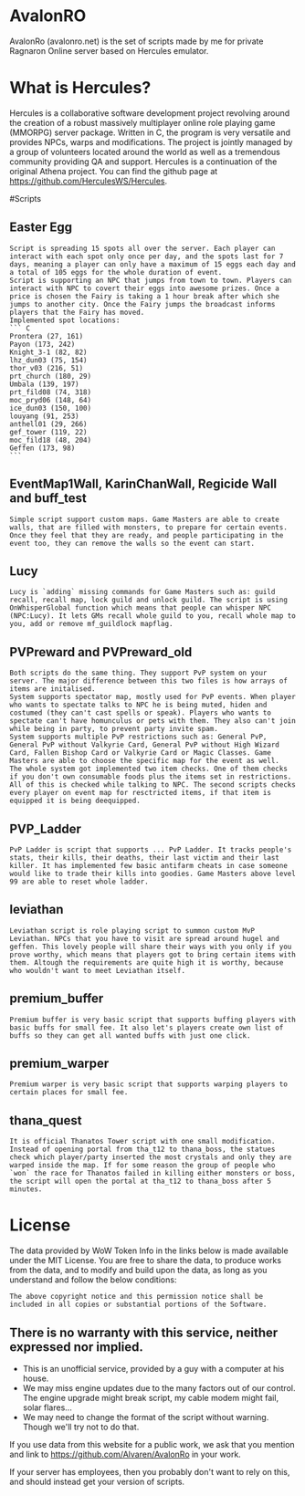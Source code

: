 AvalonRO
=======================
AvalonRo (avalonro.net) is the set of scripts made by me for private Ragnaron Online server based on Hercules emulator.

# What is Hercules?
Hercules is a collaborative software development project revolving around the creation of a robust massively multiplayer online role playing game (MMORPG) server package. Written in C, the program is very versatile and provides NPCs, warps and modifications. The project is jointly managed by a group of volunteers located around the world as well as a tremendous community providing QA and support. Hercules is a continuation of the original Athena project. You can find the github page at https://github.com/HerculesWS/Hercules.

#Scripts

Easter Egg
---------
	Script is spreading 15 spots all over the server. Each player can interact with each spot only once per day, and the spots last for 7 days, meaning a player can only have a maximum of 15 eggs each day and a total of 105 eggs for the whole duration of event.
	Script is supporting an NPC that jumps from town to town. Players can interact with NPC to covert their eggs into awesome prizes. Once a price is chosen the Fairy is taking a 1 hour break after which she jumps to another city. Once the Fairy jumps the broadcast informs players that the Fairy has moved. 
	Implemented spot locations:
	``` C
	Prontera (27, 161)
	Payon (173, 242)
	Knight_3-1 (82, 82)	
	lhz_dun03 (75, 154)
	thor_v03 (216, 51)
	prt_church (180, 29)
	Umbala (139, 197)
	prt_fild08 (74, 318)
	moc_pryd06 (148, 64)
	ice_dun03 (150, 100)
	louyang (91, 253)
	anthell01 (29, 266)
	gef_tower (119, 22)
	moc_fild18 (48, 204)
	Geffen (173, 98)
	```

EventMap1Wall, KarinChanWall, Regicide Wall and buff_test
---------
	Simple script support custom maps. Game Masters are able to create walls, that are filled with monsters, to prepare for certain events. Once they feel that they are ready, and people participating in the event too, they can remove the walls so the event can start.

Lucy
---------
	Lucy is `adding` missing commands for Game Masters such as: guild recall, recall map, lock guild and unlock guild. The script is using OnWhisperGlobal function which means that people can whisper NPC (NPC:Lucy). It lets GMs recall whole guild to you, recall whole map to you, add or remove mf_guildlock mapflag.

PVPreward and PVPreward_old
---------
	Both scripts do the same thing. They support PvP system on your server. The major difference between this two files is how arrays of items are initalised.
	System supports spectator map, mostly used for PvP events. When player who wants to spectate talks to NPC he is being muted, hiden and costumed (they can't cast spells or speak). Players who wants to spectate can't have homunculus or pets with them. They also can't join while being in party, to prevent party invite spam.
	System supports multiple PvP restrictions such as: General PvP, General PvP without Valkyrie Card, General PvP without High Wizard Card, Fallen Bishop Card or Valkyrie Card or Magic Classes. Game Masters are able to choose the specific map for the event as well.
	The whole system got implemented two item checks. One of them checks if you don't own consumable foods plus the items set in restrictions. All of this is checked while talking to NPC. The second scripts checks every player on event map for resctricted items, if that item is equipped it is being deequipped. 
PVP_Ladder
---------
	PvP Ladder is script that supports ... PvP Ladder. It tracks people's stats, their kills, their deaths, their last victim and their last killer. It has implemented few basic antifarm cheats in case someone would like to trade their kills into goodies. Game Masters above level 99 are able to reset whole ladder.
leviathan
---------
	Leviathan script is role playing script to summon custom MvP Leviathan. NPCs that you have to visit are spread around hugel and geffen. This lovely people will share their ways with you only if you prove worthy, which means that players got to bring certain items with them. Altough the requirements are quite high it is worthy, because who wouldn't want to meet Leviathan itself.
premium_buffer
---------
	Premium buffer is very basic script that supports buffing players with basic buffs for small fee. It also let's players create own list of buffs so they can get all wanted buffs with just one click.
premium_warper
---------
	Premium warper is very basic script that supports warping players to certain places for small fee. 
thana_quest
---------
	It is official Thanatos Tower script with one small modification. Instead of opening portal from tha_t12 to thana_boss, the statues check which player/party inserted the most crystals and only they are warped inside the map. If for some reason the group of people who `won` the race for Thanatos failed in killing either monsters or boss, the script will open the portal at tha_t12 to thana_boss after 5 minutes.

# License
The data provided by WoW Token Info in the links below is made available under the MIT License. You are free to share the data, to produce works from the data, and to modify and build upon the data, as long as you understand and follow the below conditions: 
```
The above copyright notice and this permission notice shall be included in all copies or substantial portions of the Software.
```

## There is no warranty with this service, neither expressed nor implied.
   * This is an unofficial service, provided by a guy with a computer at his house.
   * We may miss engine updates due to the many factors out of our control. The engine upgrade might break script, my cable modem might fail, solar flares...
   * We may need to change the format of the script without warning. Though we'll try not to do that.

If you use data from this website for a public work, we ask that you mention and link to https://github.com/Alvaren/AvalonRo in your work.

If your server has employees, then you probably don't want to rely on this, and should instead get your version of scripts.